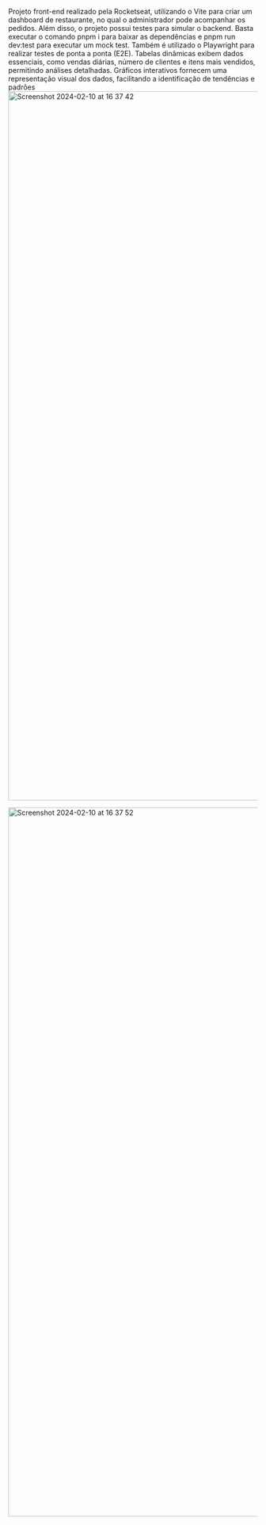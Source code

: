 Projeto front-end realizado pela Rocketseat, utilizando o Vite para criar um dashboard de restaurante, no qual o administrador pode acompanhar os pedidos. 
Além disso, o projeto possui testes para simular o backend. Basta executar o comando pnpm i para baixar as dependências e pnpm run dev:test para executar um mock test. 
Também é utilizado o Playwright para realizar testes de ponta a ponta (E2E). Tabelas dinâmicas exibem dados essenciais, como vendas diárias, número de clientes e itens mais vendidos, 
permitindo análises detalhadas.  Gráficos interativos fornecem uma representação visual dos dados, facilitando a identificação de tendências e padrões
<img width="1433" alt="Screenshot 2024-02-10 at 16 37 42" src="https://github.com/Milomem/pizza-shop/assets/113381434/44168301-62ab-4f59-a99d-ed0e43919e55">

<img width="1433" alt="Screenshot 2024-02-10 at 16 37 52" src="https://github.com/Milomem/pizza-shop/assets/113381434/2933afba-49cf-48f1-a22e-d7748c708d24">
